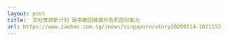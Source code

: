 ```yaml
---
layout: post
title:  文社青部新计划 助宗教团体提升危机应对能力
url: https://www.zaobao.com.sg/znews/singapore/story20200114-1021153
---
```

